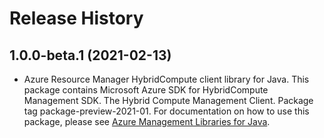 # Release History

## 1.0.0-beta.1 (2021-02-13)

- Azure Resource Manager HybridCompute client library for Java. This package contains Microsoft Azure SDK for HybridCompute Management SDK. The Hybrid Compute Management Client. Package tag package-preview-2021-01. For documentation on how to use this package, please see [Azure Management Libraries for Java](https://aka.ms/azsdk/java/mgmt).
